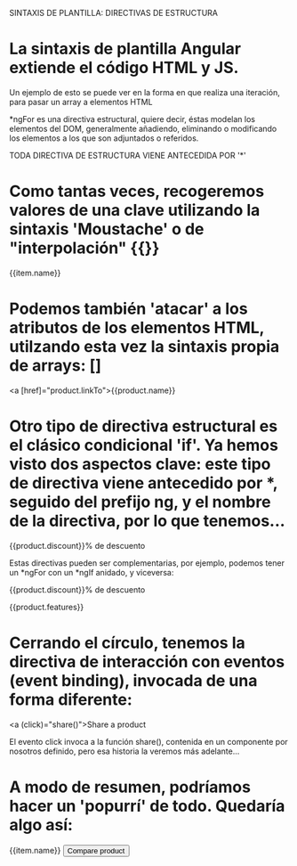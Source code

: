 SINTAXIS DE PLANTILLA: DIRECTIVAS DE ESTRUCTURA

# La sintaxis de plantilla Angular extiende el código HTML y JS.
Un ejemplo de esto se puede ver en la forma en que realiza una iteración, para pasar un array a elementos HTML

<div *ngFor="let item of products"></div>

*ngFor es una directiva estructural, quiere decir, éstas modelan los elementos del DOM, generalmente añadiendo, eliminando o modificando los elementos a los que son adjuntados o referidos.

TODA DIRECTIVA DE ESTRUCTURA VIENE ANTECEDIDA POR '*'


# Como tantas veces, recogeremos valores de una clave utilizando la sintaxis 'Moustache' o de "interpolación" {{}}

<div *ngFor="let item of products">{{item.name}}</div>


# Podemos también 'atacar' a los atributos de los elementos HTML, utilzando esta vez la sintaxis propia de arrays: []

<a [href]="product.linkTo">{{product.name}}</a>


# Otro tipo de directiva estructural es el clásico condicional 'if'. Ya hemos visto dos aspectos clave: este tipo de directiva viene antecedido por *, seguido del prefijo ng, y el nombre de la directiva, por lo que tenemos...

<p *ngIf="product.discount">{{product.discount}}% de descuento</p>

Estas directivas pueden ser complementarias, por ejemplo, podemos tener un *ngFor con un *ngIf anidado, y viceversa:

<div *ngFor="let item of products"><p *ngIf="product.discount">{{product.discount}}% de descuento</p></div>
<div *ngIf="product.available"><p *nFor="product.features">{{product.features}}</p></div>

# Cerrando el círculo, tenemos la directiva de interacción con eventos (event binding), invocada de una forma diferente:

<a (click)="share()">Share a product</a>

El evento click invoca a la función share(), contenida en un componente por nosotros definido, pero esa historia la veremos más adelante...

# A modo de resumen, podríamos hacer un 'popurrí' de todo. Quedaría algo así:

<div *ngFor="let item of products">
    <a *ngIf="item.available" [href]="{{item.link}}">{{item.name}}</a>
    <button (click)="compare()">Compare product</button>
</div>